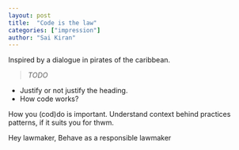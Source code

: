 ```yaml
---
layout: post
title:  "Code is the law"
categories: ["impression"]
author: "Sai Kiran"
---
```


Inspired by a dialogue in pirates of the caribbean.

>*TODO*

- Justify or not justify the heading.
- How code works?

How you (cod)do is important.
Understand context behind practices patterns, if it suits you for thwm.


Hey lawmaker, Behave as a responsible lawmaker

